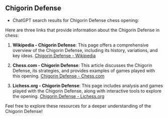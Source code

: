 ## Chigorin Defense

 + ChatGPT search results for Chigorin Defense chess opening:

Here are three links that provide information about the Chigorin Defense in chess:

1. **Wikipedia - Chigorin Defense**: This page offers a comprehensive overview of the Chigorin Defense, including its history, variations, and key ideas.
   [Chigorin Defense - Wikipedia](https://en.wikipedia.org/wiki/Chigorin_Defense)

2. **Chess.com - Chigorin Defense**: This article discusses the Chigorin Defense, its strategies, and provides examples of games played with this opening.
   [Chigorin Defense - Chess.com](https://www.chess.com/openings/Chigorin-Defense)

3. **Lichess.org - Chigorin Defense**: This page includes analysis and games played with the Chigorin Defense, along with interactive tools to explore the opening.
   [Chigorin Defense - Lichess.org](https://lichess.org/opening/Chigorin_Defense)

Feel free to explore these resources for a deeper understanding of the Chigorin Defense!